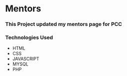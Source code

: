 # Mentors

### This Project updated my mentors page for PCC

### Technologies Used

* HTML
* CSS
* JAVASCRIPT
* MYSQL
* PHP
